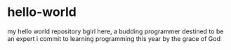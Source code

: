 # hello-world
my hello world repository
bgirl here, a budding programmer
destined to be an expert
i commit to learning programming this year by the grace of God
